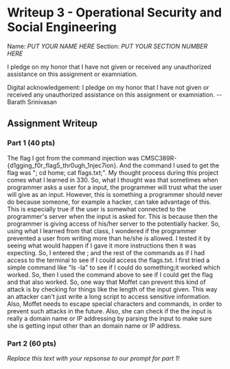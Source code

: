 # Writeup 3 - Operational Security and Social Engineering

Name: *PUT YOUR NAME HERE*
Section: *PUT YOUR SECTION NUMBER HERE*

I pledge on my honor that I have not given or received any unauthorized assistance on this assignment or examniation.

Digital acknowledgement: I pledge on my honor that I have not given or received any unauthorized assistance on this assignment or examniation. -- Barath Srinivasan


## Assignment Writeup

### Part 1 (40 pts)

The flag I got from the command injection was CMSC389R-{d1gging_f0r_flag5_thr0ugh_1njec7ion}. And the command I used to get the flag was "; cd home; cat flags.txt;". My thought process during this project comes what I learned in 330. So, what I thought was that sometimes when programmer asks a user for a input, the programmer will trust what the user will give as an input. However, this is something a programmer should never do because someone, for example a hacker, can take advantage of this. This is especially true if the user is somewhat connected to the programmer's server when the input is asked for. This is because then the programmer is giving access of his/her server to the potentially hacker. So, using what I learned from that class, I wondered if the programmer prevented a user from writing more than he/she is allowed. I tested it by seeing what would happen if I gave it more instructions then it was expecting. So, I entered the ; and the rest of the commands as if I had access to the terminal to see if I could access the flags.txt. I first tried a simple command like "ls -la" to see if I could do something;it worked which worked. So, then I used the command above to see if I could get the flag and that also worked. So, one way that Moffet can prevent this kind of attack is by checking for things like the length of the input given. This way an attacker can't just write a long script to access sensitive information. Also, Moffet needs to escape special characters and commands, in order to prevent such attacks in the future. Also, she can check if the the input is really a domain name or IP addressing by parsing the input to make sure she is getting input other than an domain name or IP address.

### Part 2 (60 pts)

*Replace this text with your repsonse to our prompt for part 1!*